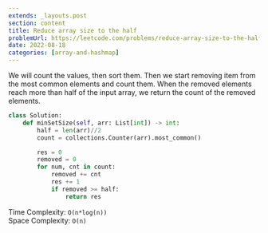 ```yaml
---
extends: _layouts.post
section: content
title: Reduce array size to the half
problemUrl: https://leetcode.com/problems/reduce-array-size-to-the-half/
date: 2022-08-18
categories: [array-and-hashmap]
---
```


We will count the values, then sort them. Then we start removing item from the most common elements and count them. When the removed elements reach more than half of the input array, we return the count of the removed elements.

```python
class Solution:
    def minSetSize(self, arr: List[int]) -> int:
        half = len(arr)//2
        count = collections.Counter(arr).most_common()

        res = 0
        removed = 0
        for num, cnt in count:
            removed += cnt
            res += 1
            if removed >= half:
                return res
```

Time Complexity: `O(n*log(n))` <br/>
Space Complexity: `O(n)`